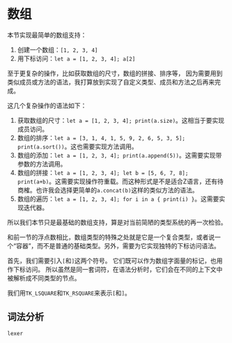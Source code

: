 # 数组

本节实现最简单的数组支持：

1. 创建一个数组：`[1, 2, 3, 4]`
2. 用下标访问：`let a = [1, 2, 3, 4]; a[2]`

至于更复杂的操作，比如获取数组的尺寸，数组的拼接、排序等，
因为需要用到类似成员或方法的语法，我打算放到实现了自定义类型、成员和方法之后再来完成。

这几个复杂操作的语法如下：

1. 获取数组的尺寸：`let a = [1, 2, 3, 4]; print(a.size)`。这相当于要实现成员访问。
1. 数组的排序：`let a = [3, 1, 4, 1, 5, 9, 2, 6, 5, 3, 5]; print(a.sort())`。这也需要实现方法调用。
1. 数组的添加：`let a = [1, 2, 3, 4]; print(a.append(5))`。这需要实现带参数的方法调用。
1. 数组的拼接：`let a = [1, 2, 3, 4]; let b = [5, 6, 7, 8]; print(a+b)`。这需要实现操作符重载。而这种形式是不是适合Z语言，还有待商榷。也许我会选择更简单的`a.concat(b)`这样的类似方法的语法。
1. 数组的遍历：`let a = [1, 2, 3, 4]; for i in a { print(i) }`。这需要实现迭代器。

所以我们本节只是最基础的数组支持，算是对当前简陋的类型系统的再一次检验。

和前一节的浮点数相比，数组类型的特殊之处就是它是一个复合类型，或者说一个“容器”，而不是普通的基础类型。另外，需要为它实现独特的下标访问语法。

首先，我们需要引入`[`和`]`这两个符号。
它们既可以作为数组字面量的标记，也用作下标访问。
所以虽然是同一套词符，在语法分析时，它们会在不同的上下文中被解析成不同类型的节点。

我们用`TK_LSQUARE`和`TK_RSQUARE`来表示`[`和`]`。

## 词法分析

`lexer`
